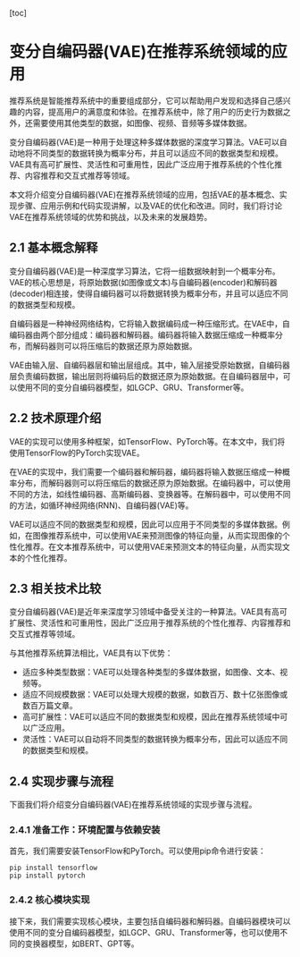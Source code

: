 
[toc]                    
                
                
变分自编码器(VAE)在推荐系统领域的应用
=================================

推荐系统是智能推荐系统中的重要组成部分，它可以帮助用户发现和选择自己感兴趣的内容，提高用户的满意度和体验。在推荐系统中，除了用户的历史行为数据之外，还需要使用其他类型的数据，如图像、视频、音频等多媒体数据。

变分自编码器(VAE)是一种用于处理这种多媒体数据的深度学习算法。VAE可以自动地将不同类型的数据转换为概率分布，并且可以适应不同的数据类型和规模。 VAE具有高可扩展性、灵活性和可重用性，因此广泛应用于推荐系统的个性化推荐、内容推荐和交互式推荐等领域。

本文将介绍变分自编码器(VAE)在推荐系统领域的应用，包括VAE的基本概念、实现步骤、应用示例和代码实现讲解，以及VAE的优化和改进。同时，我们将讨论VAE在推荐系统领域的优势和挑战，以及未来的发展趋势。

## 2.1 基本概念解释

变分自编码器(VAE)是一种深度学习算法，它将一组数据映射到一个概率分布。VAE的核心思想是，将原始数据(如图像或文本)与自编码器(encoder)和解码器(decoder)相连接，使得自编码器可以将数据转换为概率分布，并且可以适应不同的数据类型和规模。

自编码器是一种神经网络结构，它将输入数据编码成一种压缩形式。在VAE中，自编码器由两个部分组成：编码器和解码器。编码器将输入数据压缩成一种概率分布，而解码器则可以将压缩后的数据还原为原始数据。

 VAE由输入层、自编码器层和输出层组成。其中，输入层接受原始数据，自编码器层负责编码数据，输出层则将编码后的数据还原为原始数据。在自编码器层中，可以使用不同的变分自编码器模型，如LGCP、GRU、Transformer等。

## 2.2 技术原理介绍

VAE的实现可以使用多种框架，如TensorFlow、PyTorch等。在本文中，我们将使用TensorFlow的PyTorch实现VAE。

在VAE的实现中，我们需要一个编码器和解码器，编码器将输入数据压缩成一种概率分布，而解码器则可以将压缩后的数据还原为原始数据。在编码器中，可以使用不同的方法，如线性编码器、高斯编码器、变换器等。在解码器中，可以使用不同的方法，如循环神经网络(RNN)、自编码器(VAE)等。

VAE可以适应不同的数据类型和规模，因此可以应用于不同类型的多媒体数据。例如，在图像推荐系统中，可以使用VAE来预测图像的特征向量，从而实现图像的个性化推荐。在文本推荐系统中，可以使用VAE来预测文本的特征向量，从而实现文本的个性化推荐。

## 2.3 相关技术比较

变分自编码器(VAE)是近年来深度学习领域中备受关注的一种算法。VAE具有高可扩展性、灵活性和可重用性，因此广泛应用于推荐系统的个性化推荐、内容推荐和交互式推荐等领域。

与其他推荐系统算法相比，VAE具有以下优势：

- 适应多种类型数据：VAE可以处理各种类型的多媒体数据，如图像、文本、视频等。
- 适应不同规模数据：VAE可以处理大规模的数据，如数百万、数十亿张图像或数百万篇文章。
- 高可扩展性：VAE可以适应不同的数据类型和规模，因此在推荐系统领域中可以广泛应用。
- 灵活性：VAE可以自动将不同类型的数据转换为概率分布，因此可以适应不同的数据类型和规模。

## 2.4 实现步骤与流程

下面我们将介绍变分自编码器(VAE)在推荐系统领域的实现步骤与流程。

### 2.4.1 准备工作：环境配置与依赖安装

首先，我们需要安装TensorFlow和PyTorch。可以使用pip命令进行安装：
```
pip install tensorflow
pip install pytorch
```
### 2.4.2 核心模块实现

接下来，我们需要实现核心模块，主要包括自编码器和解码器。自编码器模块可以使用不同的变分自编码器模型，如LGCP、GRU、Transformer等，也可以使用不同的变换器模型，如BERT、GPT等。

